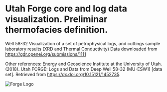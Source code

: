 # Utah Forge core and log data visualization. Preliminar thermofacies definition. 
 
Well 58-32
Visualization of a set of petrophysical logs, and cuttings sample laboratory results (XRD and Thermal Conductivity)
Data downloaded from https://gdr.openei.org/submissions/1111

Other references:
Energy and Geoscience Institute at the University of Utah. (2018). Utah FORGE: Logs and Data from Deep Well 58-32 (MU-ESW1)  [data set].  Retrieved from https://dx.doi.org/10.15121/1452735.

![Forge Logo](/images/forge_logo.png)